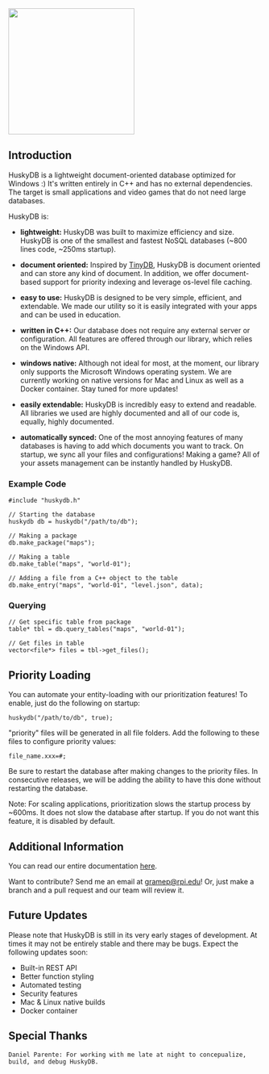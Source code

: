 <img src="https://github.com/petergramenides/huskydb/blob/master/huskydb-logo.png" width="250">

## Introduction

HuskyDB is a lightweight document-oriented database optimized for Windows :)
It's written entirely in C++ and has no external dependencies. The target is
small applications and video games that do not need large databases.

HuskyDB is:

- **lightweight:** HuskyDB was built to maximize efficiency and size. HuskyDB is 
one of the smallest and fastest NoSQL databases (~800 lines code, ~250ms startup).

- **document oriented:** Inspired by [TinyDB](https://github.com/msiemens/tinydb), HuskyDB is document oriented and can store
any kind of document. In addition, we offer document-based support for priority indexing and leverage os-level file caching.

- **easy to use:** HuskyDB is designed to be very simple, efficient, and extendable. We
made our utility so it is easily integrated with your apps and can be used in education.

- **written in C++:** Our database does not require any external server or configuration.
All features are offered through our library, which relies on the Windows API.

- **windows native:** Although not ideal for most, at the moment, our library only supports
the Microsoft Windows operating system. We are currently working on native versions for
Mac and Linux as well as a Docker container. Stay tuned for more updates!

- **easily extendable:** HuskyDB is incredibly easy to extend and readable. All libraries
we used are highly documented and all of our code is, equally, highly documented.

- **automatically synced:** One of the most annoying features of many databases is having
to add which documents you want to track. On startup, we sync all your files and configurations!
Making a game? All of your assets management can be instantly handled by HuskyDB.

### Example Code

```
#include "huskydb.h"

// Starting the database
huskydb db = huskydb("/path/to/db");

// Making a package
db.make_package("maps");

// Making a table
db.make_table("maps", "world-01");

// Adding a file from a C++ object to the table
db.make_entry("maps", "world-01", "level.json", data);
```

### Querying

```
// Get specific table from package
table* tbl = db.query_tables("maps", "world-01");

// Get files in table
vector<file*> files = tbl->get_files();

```

## Priority Loading

You can automate your entity-loading with our prioritization features! To enable, just do the following on startup:

```
huskydb("/path/to/db", true);
```

"priority" files will be generated in all file folders. Add the following to these files to configure priority values:

```
file_name.xxx=#;
```
Be sure to restart the database after making changes to the priority files. In consecutive releases, we will be
adding the ability to have this done without restarting the database.

Note: For scaling applications, prioritization slows the startup process by ~600ms. It does not slow the database
after startup. If you do not want this feature, it is disabled by default.

## Additional Information

You can read our entire documentation [here](https://github.com/petergramenides/huskydb/wiki/Documentation).

Want to contribute? Send me an email at gramep@rpi.edu! Or, just make a
branch and a pull request and our team will review it.

## Future Updates

Please note that HuskyDB is still in its very early stages of development.
At times it may not be entirely stable and there may be bugs. Expect the
following updates soon:

* Built-in REST API
* Better function styling
* Automated testing
* Security features
* Mac & Linux native builds
* Docker container

## Special Thanks

```
Daniel Parente: For working with me late at night to concepualize, build, and debug HuskyDB.
```